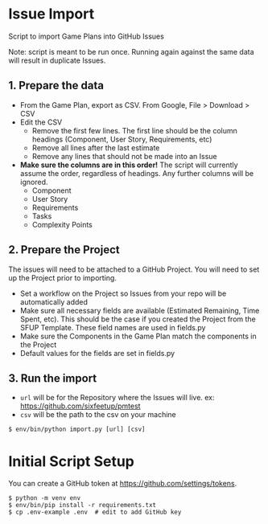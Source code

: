 # Issue Import

Script to import Game Plans into GitHub Issues

Note: script is meant to be run once. Running again against the same data will result in duplicate Issues.

## 1. Prepare the data

* From the Game Plan, export as CSV. From Google, File > Download > CSV
* Edit the CSV
  * Remove the first few lines. The first line should be the column headings (Component, User Story, Requirements, etc)
  * Remove all lines after the last estimate
  * Remove any lines that should not be made into an Issue
* **Make sure the columns are in this order!** The script will currently assume the order, regardless of headings. Any further columns will be ignored.
  * Component
  * User Story
  * Requirements
  * Tasks
  * Complexity Points

## 2. Prepare the Project

The issues will need to be attached to a GitHub Project. You will need to set up the Project prior to importing.

* Set a workflow on the Project so Issues from your repo will be automatically added
* Make sure all necessary fields are available (Estimated Remaining, Time Spent, etc). This should be the case if you created the Project from the SFUP Template. These field names are used in fields.py
* Make sure the Components in the Game Plan match the components in the Project
* Default values for the fields are set in fields.py

## 3. Run the import

* `url` will be for the Repository where the Issues will live. ex: <https://github.com/sixfeetup/pmtest>
* `csv` will be the path to the csv on your machine

```
$ env/bin/python import.py [url] [csv]
```

# Initial Script Setup

You can create a GitHub token at <https://github.com/settings/tokens>.


```
$ python -m venv env
$ env/bin/pip install -r requirements.txt
$ cp .env-example .env  # edit to add GitHub key
```

